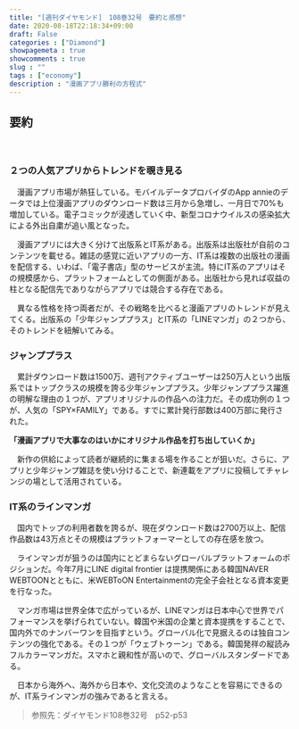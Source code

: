 ```yaml
---
title: "[週刊ダイヤモンド]　108巻32号　要約と感想"
date: 2020-08-18T22:18:34+09:00
draft: False
categories : ["Diamond"]
showpagemeta : true
showcomments : true
slug : ""
tags : ["economy"]
description : "漫画アプリ勝利の方程式"
---
```


## **要約**

　

### **２つの人気アプリからトレンドを覗き見る**

　漫画アプリ市場が熱狂している。モバイルデータプロバイダのApp annieのデータでは上位漫画アプリのダウンロード数は三月から急増し、一月日で70%も増加している。電子コミックが浸透していく中、新型コロナウイルスの感染拡大による外出自粛が追い風となった。

　漫画アプリには大きく分けて出版系とIT系がある。出版系は出版社が自前のコンテンツを載せる。雑誌の感覚に近いアプリの一方、IT系は複数の出版社の漫画を配信する、いわば、「電子書店」型のサービスが主流。特にIT系のアプリはその規模感から、プラットフォームとしての側面がある。出版社から見れば収益の柱となる配信先でありながらアプリでは競合する存在である。

　異なる性格を持つ両者だが、その戦略を比べると漫画アプリのトレンドが見えてくる。出版系の「少年ジャンププラス」とIT系の「LINEマンガ」の２つから、そのトレンドを紐解いてみる。

### **ジャンププラス**

　累計ダウンロード数は1500万、週刊アクティブユーザーは250万人という出版系ではトップクラスの規模を誇る少年ジャンププラス。少年ジャンププラス躍進の明解な理由の１つが、アプリオリジナルの作品への注力だ。その成功例の１つが、人気の「SPY×FAMILY」である。すでに累計発行部数は400万部に発行された。

**「漫画アプリで大事なのはいかにオリジナル作品を打ち出していくか」**

　新作の供給によって読者が継続的に集まる場を作ることが狙いだ。さらに、アプリと少年ジャンプ雑誌を使い分けることで、新連載をアプリに投稿してチャレンジの場として活用されている。　

### **IT系のラインマンガ**

　国内でトップの利用者数を誇るが、現在ダウンロード数は2700万以上、配信作品数は43万点とその規模はプラットフォーマーとしての存在感を放つ。

　ラインマンガが狙うのは国内にとどまらないグローバルプラットフォームのポジションだ。今年7月にLINE digital frontier は提携関係にある韓国NAVER WEBTOONとともに、米WEBToON Entertainmentの完全子会社となる資本変更を行なった。

　マンガ市場は世界全体で広がっているが、LINEマンガは日本中心で世界でパフォーマンスを挙げられていない。韓国や米国の企業と資本提携をすることで、国内外でのナンバーワンを目指すという。グローバル化で見据えるのは独自コンテンツの強化である。その１つが「ウェブトゥーン」である。韓国発祥の縦読みフルカラーマンガだ。スマホと親和性が高いので、グローバルスタンダードである。

　日本から海外へ、海外から日本や、文化交流のようなことを容易にできるのが、IT系ラインマンガの強みであると言える。



> 参照先：ダイヤモンド108巻32号　p52-p53